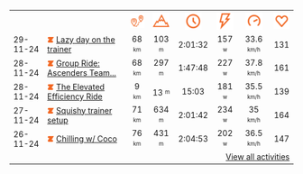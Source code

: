 <table>
    <tr>
        <th></th>
        <th></th>
        <th align="center"><img src="https://raw.githubusercontent.com/robiningelbrecht/strava-activities/master/public/distance.svg" width="30" alt="distance" title="distance"/></th>
        <th align="center"><img src="https://raw.githubusercontent.com/robiningelbrecht/strava-activities/master/public/elevation.svg" width="30" alt="elevation" title="elevation"/></th>
        <th align="center"><img src="https://raw.githubusercontent.com/robiningelbrecht/strava-activities/master/public/time.svg" width="30" alt="time" title="time"/></th>
        <th align="center"><img src="https://raw.githubusercontent.com/robiningelbrecht/strava-activities/master/public/average-watt.svg" width="30" alt="average watts" title="average watts"/></th>
        <th align="center"><img src="https://raw.githubusercontent.com/robiningelbrecht/strava-activities/master/public/average-speed.svg" width="30" alt="average speed" title="average speed"/></th>
        <th align="center"><img src="https://raw.githubusercontent.com/robiningelbrecht/strava-activities/master/public/heart-rate.svg" width="30" alt="average heart rate" title="average heart rate"/></th>
    </tr>
            <tr>
            <td>29-11-24</td>
            <td>
                                <img src="https://raw.githubusercontent.com/robiningelbrecht/strava-activities/master/public/activity-virtual-ride-zwift.svg" width="12" alt="Lazy day on the trainer" title="Lazy day on the trainer"/>
<a href="https://www.strava.com/activities/13009766891" title="Kcal: 1095 | Gear: None ">Lazy day on the trainer</a>
            </td>
            <td align="center">68 <sup><sub>km</sub></sup></td>
            <td align="center">103 <sup><sub>m</sub></sup></td>
            <td align="center">2:01:32</td>
            <td align="center">157 <sup><sub>w</sub></sup></td>
            <td align="center">33.6 <sup><sub>km/h</sub></sup></td>
            <td align="center">131</td>
        </tr>
            <tr>
            <td>28-11-24</td>
            <td>
                                <img src="https://raw.githubusercontent.com/robiningelbrecht/strava-activities/master/public/activity-virtual-ride-zwift.svg" width="12" alt="Group Ride: Ascenders Team Social Thursday Rides (C) on Waisted 8 in Watopia" title="Group Ride: Ascenders Team Social Thursday Rides (C) on Waisted 8 in Watopia"/>
<a href="https://www.strava.com/activities/13002849905" title="Kcal: 1402 | Gear: None ">Group Ride: Ascenders Team...</a>
            </td>
            <td align="center">68 <sup><sub>km</sub></sup></td>
            <td align="center">297 <sup><sub>m</sub></sup></td>
            <td align="center">1:47:48</td>
            <td align="center">227 <sup><sub>w</sub></sup></td>
            <td align="center">37.8 <sup><sub>km/h</sub></sup></td>
            <td align="center">161</td>
        </tr>
            <tr>
            <td>28-11-24</td>
            <td>
                                <img src="https://raw.githubusercontent.com/robiningelbrecht/strava-activities/master/public/activity-virtual-ride-zwift.svg" width="12" alt="The Elevated Efficiency Ride" title="The Elevated Efficiency Ride"/>
<a href="https://www.strava.com/activities/13002002461" title="Kcal: 156 | Gear: None ">The Elevated Efficiency Ride</a>
            </td>
            <td align="center">9 <sup><sub>km</sub></sup></td>
            <td align="center">13 <sup><sub>m</sub></sup></td>
            <td align="center">15:03</td>
            <td align="center">181 <sup><sub>w</sub></sup></td>
            <td align="center">35.5 <sup><sub>km/h</sub></sup></td>
            <td align="center">139</td>
        </tr>
            <tr>
            <td>27-11-24</td>
            <td>
                                <img src="https://raw.githubusercontent.com/robiningelbrecht/strava-activities/master/public/activity-virtual-ride-zwift.svg" width="12" alt="Squishy trainer setup" title="Squishy trainer setup"/>
<a href="https://www.strava.com/activities/12995697350" title="Kcal: 1632 | Gear: None ">Squishy trainer setup</a>
            </td>
            <td align="center">71 <sup><sub>km</sub></sup></td>
            <td align="center">634 <sup><sub>m</sub></sup></td>
            <td align="center">2:01:42</td>
            <td align="center">234 <sup><sub>w</sub></sup></td>
            <td align="center">35 <sup><sub>km/h</sub></sup></td>
            <td align="center">164</td>
        </tr>
            <tr>
            <td>26-11-24</td>
            <td>
                                <img src="https://raw.githubusercontent.com/robiningelbrecht/strava-activities/master/public/activity-virtual-ride-zwift.svg" width="12" alt="Chilling w/ Coco" title="Chilling w/ Coco"/>
<a href="https://www.strava.com/activities/12988450905" title="Kcal: 1443 | Gear: None ">Chilling w/ Coco</a>
            </td>
            <td align="center">76 <sup><sub>km</sub></sup></td>
            <td align="center">431 <sup><sub>m</sub></sup></td>
            <td align="center">2:04:53</td>
            <td align="center">202 <sup><sub>w</sub></sup></td>
            <td align="center">36.5 <sup><sub>km/h</sub></sup></td>
            <td align="center">147</td>
        </tr>
                <tr>
            <td colspan="8" align="right"><a href="https://github.com/robiningelbrecht/strava-activities#activities">View all activities</a></td>
        </tr>
    </table>
